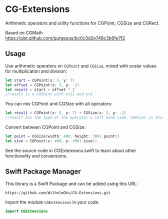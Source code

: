 # CG-Extensions

Arithmetic operators and utility functions for CGPoint, CGSize and CGRect.

Based on CGMath https://gist.github.com/gurgeous/bc0c3d2e748c3b6fe7f2

## Usage

Use arithmetic operators on `CGPoint` and `CGSize`, mixed with scalar values for multiplication and division:

```swift
let start = CGPoint(x: 5, y: 7)
let offset = CGPoint(x: 3, y: -2)
let result = start + offset * 2
//result is a CGPoint with x=11 and y=3 
```

You can mix CGPoint and CGSize with all operators:

```swift
let result = CGPoint(x: 5, y: 7) + CGSize(x: 3, y: -2)
//result has the type of the operator's left hand side. CGPoint in this case.
```

Convert between CGPoint and CGSize:

```swift
let point = CGSize(width: 400, height: 300).point()
let size = CGPoint(x: 400, y: 300).size()
```

See the source code in CGExtensions.swift to learn about other functionality and conversions.

## Swift Package Manager

This library is a Swift Package and can be added using this URL:
```
https://github.com/WilhelmOks/CG-Extensions.git
```

Import the module `CGExtensions` in your code:
```swift
import CGExtensions
```
